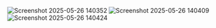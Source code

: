 
![Screenshot 2025-05-26 140352](https://github.com/user-attachments/assets/89f5de2a-c5c2-41f1-91b7-64beb2c17325)
![Screenshot 2025-05-26 140409](https://github.com/user-attachments/assets/caca83db-e670-4567-9d63-bdfc06f7d3b6)
![Screenshot 2025-05-26 140424](https://github.com/user-attachments/assets/c09e1344-d07a-46c7-abbd-54da0444e671)



